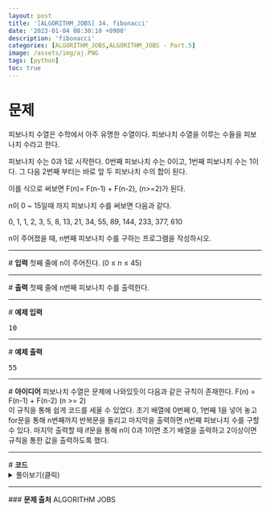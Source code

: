```yaml
---
layout: post
title: '[ALGORITHM_JOBS] 34. fibonacci'
date: '2023-01-04 08:30:10 +0900'
description: 'fibonacci'
categories: [ALGORITHM_JOBS,ALGORITHM_JOBS - Part.5]
image: /assets/img/aj.PNG
tags: [python]
toc: true
---
```

# <b>문제</b>
피보나치 수열은 수학에서 아주 유명한 수열이다. 피보나치 수열을 이루는 수들을 피보나치 수라고 한다.

피보나치 수는 0과 1로 시작한다. 0번째 피보나치 수는 0이고, 1번째 피보나치 수는 1이다. 그 다음 2번째 부터는 바로 앞 두 피보나치 수의 합이 된다.

이를 식으로 써보면 F(n)= F(n-1) + F(n-2), (n>=2)가 된다.

n이 0 ~ 15일때 까지 피보나치 수를 써보면 다음과 같다.

0, 1, 1, 2, 3, 5, 8, 13, 21, 34, 55, 89, 144, 233, 377, 610

n이 주어졌을 때, n번째 피보나치 수를 구하는 프로그램을 작성하시오.
<hr>
# <b>입력</b>
첫째 줄에 n이 주어진다. (0 ≤ n ≤ 45)
<hr>
# <b>출력</b>
첫째 줄에 n번째 피보나치 수를 출력한다.  
<hr>
# <b>예제 입력</b><br>
<pre>
10
</pre>
<hr>
# <b>예제 출력</b><br>
<pre>
55
</pre>
<hr>
# <b>아이디어</b>
피보나치 수열은 문제에 나와있듯이 다음과 같은 규칙이 존재한다. F(n) = F(n-1) + F(n-2) (n >= 2)<br>
이 규칙을 통해 쉽게 코드를 세울 수 있었다. 초기 배열에 0번째 0, 1번째 1을 넣어 놓고 for문을 통해 n번째까지 반복문을 돌리고 마지막을 출력하면 n번째 피보나치 수를 구할 수 있다. 마지막 출력할 때 if문을 통해 n이 0과 1이면 초기 배열을 출력하고 2이상이면 규칙을 통한 값을 출력하도록 했다.
<hr>
# <b>코드</b>

<details>
<summary id="summary1">풀이보기(클릭)</summary>
<div markdown="1">

~~~python
n = int(input())
arr = [0,1]

for i in range(2, n+1):
    arr.append(arr[i-2] + arr[i-1])
    
if n < 2:
    print(arr[n])
else:
    print(arr[-1])
~~~
</div>
</details>

<hr>
### <b>문제 출처</b>
ALGORITHM JOBS
